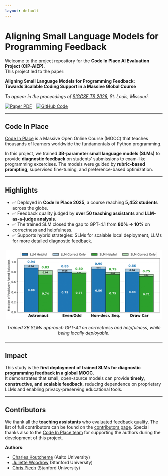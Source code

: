 ```yaml
---
layout: default
---
```



# Aligning Small Language Models for Programming Feedback

Welcome to the project repository for the **Code In Place AI Evaluation Project (CIP-AIEP)**.  
This project led to the paper:

**Aligning Small Language Models for Programming Feedback:  
Towards Scalable Coding Support in a Massive Global Course**

_To appear in the proceedings of [SIGCSE TS 2026](https://sigcse2026.sigcse.org/), St. Louis, Missouri._

<div style="margin-top:1em; display:flex; gap:1em; flex-wrap:wrap;">
  <a href="https://koutche.me/files/sigcse26_rubric_feedback.pdf">
    <img src="https://img.shields.io/badge/Paper-PDF-red" alt="Paper PDF">
  </a>
  <a href="https://github.com/KoutchemeCharles/cip25-aiep">
    <img src="https://img.shields.io/badge/Code-GitHub-blue" alt="GitHub Code">
  </a>
</div>

---

## Code In Place

[Code In Place](https://codeinplace.stanford.edu/) is a Massive Open Online Course (MOOC) that teaches thousands of learners worldwide the fundamentals of Python programming.  

In this project, we trained **3B-parameter small language models (SLMs)** to provide **diagnostic feedback** on students’ submissions to exam-like programming exxercises.  The models were guided by **rubric-based prompting**, supervised fine-tuning, and preference-based optimization.

---

## Highlights

- ✅ Deployed in **Code In Place 2025**, a course reaching **5,452 students** across the globe.  
- ✅ Feedback quality judged by **over 50 teaching assistants** and **LLM-as-a-judge analysis**.  
- ✅ The trained SLM closed the gap to GPT-4.1 from **80% → 10%** on correctness and helpfulness.  
- ✅ Supports hybrid strategies: SLMs for scalable local deployment, LLMs for more detailed diagnostic feedback.

<div align="center" style="margin:1.5em 0;">
  <img src="ta_feedback_overlay_criteria_by_exercise.png" alt="Feedback results comparison" width="500">
  <p><em>Trained 3B SLMs approach GPT-4.1 on correctness and helpfulness, while being locally deployable.</em></p>
</div>

---

## Impact

This study is the **first deployment of trained SLMs for diagnostic programming feedback in a global MOOC**.  
It demonstrates that small, open-source models can provide **timely, constructive, and scalable feedback**, reducing dependence on proprietary LLMs and enabling privacy-preserving educational tools.

---

## Contributors

We thank all the **teaching assistants** who evaluated feedback quality.  The list of full contributors can be found on the [contributors page](https://koutche.me/cip25-aiep/contributors). Special thanks also to the [Code In Place team](https://codeinplace.stanford.edu/team) for supporting the authors during the development of this project. 

**Authors**:  
- [Charles Koutcheme](https://koutche.me/) (Aalto University)  
- [Juliette Woodrow](https://juliettewoodrow.github.io/) (Stanford University)  
- [Chris Piech](https://stanford.edu/~cpiech/bio/index.html) (Stanford University)  
